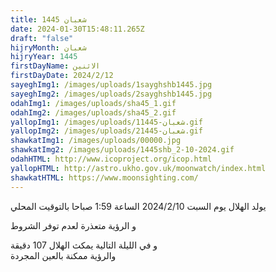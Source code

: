 ```yaml
---
title: شعبان 1445
date: 2024-01-30T15:48:11.265Z
draft: "false"
hijryMonth: شعبان
hijryYear: 1445
firstDayName: الاثنين
firstDayDate: 2024/2/12
sayeghImg1: /images/uploads/1sayghshb1445.jpg
sayeghImg2: /images/uploads/2sayghshb1445.jpg
odahImg1: /images/uploads/sha45_1.gif
odahImg2: /images/uploads/sha45_2.gif
yallopImg1: /images/uploads/1شعبان-1445.gif
yallopImg2: /images/uploads/2شعبان-1445.gif
shawkatImg1: /images/uploads/00000.jpg
shawkatImg2: /images/uploads/1445shb_2-10-2024.gif
odahHTML: http://www.icoproject.org/icop.html
yallopHTML: http://astro.ukho.gov.uk/moonwatch/index.html
shawkatHTML: https://www.moonsighting.com/
---
```

يولد الهلال يوم السبت 2024/2/10 الساعة 1:59 صباحا بالتوقيت المحلي

و﻿ الرؤية متعذرة لعدم توفر الشروط

و﻿ في الليلة التالية يمكث الهلال 107 دقيقة \
و﻿الرؤية ممكنة بالعين المجردة
